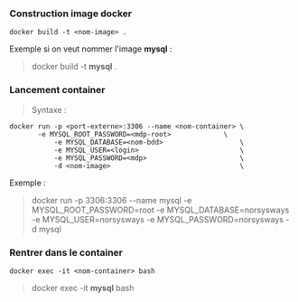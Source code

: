 ### Construction image docker
```  
docker build -t <nom-image> . 
```  
Exemple si on veut nommer l'image **mysql** : 
> docker build -t **mysql** .


### Lancement container
> Syntaxe : 
```
docker run -p <port-externe>:3306 --name <nom-container> \
	   -e MYSQL_ROOT_PASSWORD=<mdp-root>             \
           -e MYSQL_DATABASE=<nom-bdd>                   \
           -e MYSQL_USER=<login>                         \
           -e MYSQL_PASSWORD=<mdp>                       \
           -d <nom-image>                                \
```
Exemple : 
> docker run -p 3306:3306 --name mysql -e MYSQL_ROOT_PASSWORD=root -e MYSQL_DATABASE=norsysways -e MYSQL_USER=norsysways -e MYSQL_PASSWORD=norsysways -d mysql



### Rentrer dans le container
```
docker exec -it <nom-container> bash
```
> docker exec -it **mysql** bash


